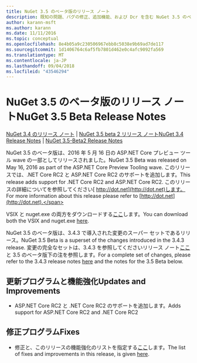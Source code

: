 ```yaml
---
title: NuGet 3.5 のベータ版のリリース ノート
description: 既知の問題、バグの修正、追加機能、および Dcr を含む NuGet 3.5 のベータ版のリリース ノート。
author: karann-msft
ms.author: karann
ms.date: 11/11/2016
ms.topic: conceptual
ms.openlocfilehash: 8e4b05a9c230506967ebb8c5038e9b69ad7de117
ms.sourcegitcommit: 1d1406764c6af5fb7801d462e0c4afc9092fa569
ms.translationtype: MT
ms.contentlocale: ja-JP
ms.lasthandoff: 09/04/2018
ms.locfileid: "43546294"
---
```

# <a name="nuget-35-beta-release-notes"></a><span data-ttu-id="ff2d1-103">NuGet 3.5 のベータ版のリリース ノート</span><span class="sxs-lookup"><span data-stu-id="ff2d1-103">NuGet 3.5 Beta Release Notes</span></span>

<span data-ttu-id="ff2d1-104">[NuGet 3.4 のリリース ノート](../release-notes/nuget-3.4.md) | [NuGet 3.5 beta 2 リリース ノート](../release-notes/nuget-3.5-Beta2.md)</span><span class="sxs-lookup"><span data-stu-id="ff2d1-104">[NuGet 3.4 Release Notes](../release-notes/nuget-3.4.md) | [NuGet 3.5-Beta2 Release Notes](../release-notes/nuget-3.5-Beta2.md)</span></span>

<span data-ttu-id="ff2d1-105">NuGet 3.5 のベータ版は、2016 年 5 月 16 日の ASP.NET Core プレビュー ツール wave の一部としてリリースされました。</span><span class="sxs-lookup"><span data-stu-id="ff2d1-105">NuGet 3.5 Beta was released on May 16, 2016 as part of the ASP.NET Core Preview Tooling wave.</span></span> <span data-ttu-id="ff2d1-106">このリリースでは、.NET Core RC2 と ASP.NET Core RC2 のサポートを追加します。</span><span class="sxs-lookup"><span data-stu-id="ff2d1-106">This release adds support for .NET Core RC2 and ASP.NET Core RC2.</span></span> <span data-ttu-id="ff2d1-107">このリリースの詳細についてを参照してください[ http://dot.net](http://dot.net)します。</span><span class="sxs-lookup"><span data-stu-id="ff2d1-107">For more information about this release please refer to [http://dot.net](http://dot.net).</span></span>

<span data-ttu-id="ff2d1-108">VSIX と nuget.exe の両方をダウンロードする[ここ](https://dist.nuget.org/index.html)します。</span><span class="sxs-lookup"><span data-stu-id="ff2d1-108">You can download both the VSIX and nuget.exe [here](https://dist.nuget.org/index.html).</span></span>

<span data-ttu-id="ff2d1-109">NuGet 3.5 のベータ版は、3.4.3 で導入された変更のスーパー セットであるリリース。</span><span class="sxs-lookup"><span data-stu-id="ff2d1-109">NuGet 3.5 Beta is a superset of the changes introduced in the 3.4.3 release.</span></span> <span data-ttu-id="ff2d1-110">変更の完全なセットは、3.4.3 を参照してくださいリリース ノート[ここ](https://github.com/NuGet/Home/issues?q=is%3Aissue+milestone%3A3.4.3+is%3Aclosed)と 3.5 のベータ版下の注を参照します。</span><span class="sxs-lookup"><span data-stu-id="ff2d1-110">For a complete set of changes, please refer to the 3.4.3 release notes [here](https://github.com/NuGet/Home/issues?q=is%3Aissue+milestone%3A3.4.3+is%3Aclosed) and the notes for the 3.5 Beta below.</span></span>

## <a name="updates-and-improvements"></a><span data-ttu-id="ff2d1-111">更新プログラムと機能強化</span><span class="sxs-lookup"><span data-stu-id="ff2d1-111">Updates and Improvements</span></span>

* <span data-ttu-id="ff2d1-112">ASP.NET Core RC2 と .NET Core RC2 のサポートを追加します。</span><span class="sxs-lookup"><span data-stu-id="ff2d1-112">Adds support for ASP.NET Core RC2 and .NET Core RC2</span></span>

## <a name="fixes"></a><span data-ttu-id="ff2d1-113">修正プログラム</span><span class="sxs-lookup"><span data-stu-id="ff2d1-113">Fixes</span></span>

* <span data-ttu-id="ff2d1-114">修正と、このリリースの機能強化のリストを指定する[ここ](https://github.com/NuGet/Home/issues?q=is%3Aissue+milestone%3A%223.5+Beta%22+is%3Aclosed)します。</span><span class="sxs-lookup"><span data-stu-id="ff2d1-114">The list of fixes and improvements in this release, is given [here](https://github.com/NuGet/Home/issues?q=is%3Aissue+milestone%3A%223.5+Beta%22+is%3Aclosed).</span></span>